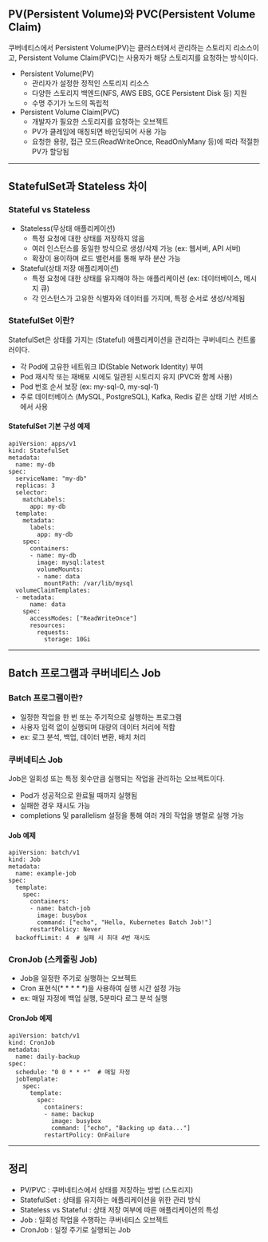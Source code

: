 <h2 id="pvpersistent-volume와-pvcpersistent-volume-claim">PV(Persistent Volume)와 PVC(Persistent Volume Claim)</h2>
<p>쿠버네티스에서 Persistent Volume(PV)는 클러스터에서 관리하는 스토리지 리소스이고, Persistent Volume Claim(PVC)는 사용자가 해당 스토리지를 요청하는 방식이다.</p>
<ul>
<li>Persistent Volume(PV)<ul>
<li>관리자가 설정한 정적인 스토리지 리소스</li>
<li>다양한 스토리지 백엔드(NFS, AWS EBS, GCE Persistent Disk 등) 지원</li>
<li>수명 주기가 노드의 독립적</li>
</ul>
</li>
<li>Persistent Volume Claim(PVC)<ul>
<li>개발자가 필요한 스토리지를 요청하는 오브젝트</li>
<li>PV가 클레임에 매칭되면 바인딩되어 사용 가능</li>
<li>요청한 용량, 접근 모드(ReadWriteOnce, ReadOnlyMany 등)에 따라 적절한 PV가 할당됨</li>
</ul>
</li>
</ul>
<hr />
<h2 id="statefulset과-stateless-차이">StatefulSet과 Stateless 차이</h2>
<h3 id="stateful-vs-stateless">Stateful vs Stateless</h3>
<ul>
<li>Stateless(무상태 애플리케이션)<ul>
<li>특정 요청에 대한 상태를 저장하지 않음</li>
<li>여러 인스턴스를 동일한 방식으로 생성/삭제 가능 (ex: 웹서버, API 서버)</li>
<li>확장이 용이하며 로드 밸런서를 통해 부하 분산 가능</li>
</ul>
</li>
<li>Stateful(상태 저장 애플리케이션)<ul>
<li>특정 요청에 대한 상태를 유지해야 하는 애플리케이션 (ex: 데이터베이스, 메시지 큐)</li>
<li>각 인스턴스가 고유한 식별자와 데이터를 가지며, 특정 순서로 생성/삭제됨</li>
</ul>
</li>
</ul>
<h3 id="statefulset-이란">StatefulSet 이란?</h3>
<p>StatefulSet은 상태를 가지는 (Stateful) 애플리케이션을 관리하는 쿠버네티스 컨트롤러이다.</p>
<ul>
<li>각 Pod에 고유한 네트워크 ID(Stable Network Identity) 부여</li>
<li>Pod 재시작 또는 재배포 시에도 일관된 시토리지 유지 (PVC와 함께 사용)</li>
<li>Pod 번호 순서 보장 (ex: my-sql-0, my-sql-1)</li>
<li>주로 데이터베이스 (MySQL, PostgreSQL), Kafka, Redis 같은 상태 기반 서비스에서 사용</li>
</ul>
<h4 id="statefulset-기본-구성-예제">StatefulSet 기본 구성 예제</h4>
<pre><code class="language-yaml">apiVersion: apps/v1
kind: StatefulSet
metadata:
  name: my-db
spec:
  serviceName: &quot;my-db&quot;
  replicas: 3
  selector:
    matchLabels:
      app: my-db
  template:
    metadata:
      labels:
        app: my-db
    spec:
      containers:
      - name: my-db
        image: mysql:latest
        volumeMounts:
        - name: data
          mountPath: /var/lib/mysql
  volumeClaimTemplates:
  - metadata:
      name: data
    spec:
      accessModes: [&quot;ReadWriteOnce&quot;]
      resources:
        requests:
          storage: 10Gi</code></pre>
<hr />
<h2 id="batch-프로그램과-쿠버네티스-job">Batch 프로그램과 쿠버네티스 Job</h2>
<h3 id="batch-프로그램이란">Batch 프로그램이란?</h3>
<ul>
<li>일정한 작업을 한 번 또는 주기적으로 실행하는 프로그램</li>
<li>사용자 입력 없이 실행되며 대량의 데이터 처리에 적합</li>
<li>ex: 로그 분석, 백업, 데이터 변환, 배치 처리</li>
</ul>
<h3 id="쿠버네티스-job">쿠버네티스 Job</h3>
<p>Job은 일회성 또는 특정 횟수만큼 실행되는 작업을 관리하는 오브젝트이다.</p>
<ul>
<li>Pod가 성공적으로 완료될 때까지 실행됨</li>
<li>실패한 경우 재시도 가능</li>
<li>completions 및 parallelism 설정을 통해 여러 개의 작업을 병렬로 실행 가능</li>
</ul>
<h4 id="job-예제">Job 예제</h4>
<pre><code class="language-yaml">apiVersion: batch/v1
kind: Job
metadata:
  name: example-job
spec:
  template:
    spec:
      containers:
      - name: batch-job
        image: busybox
        command: [&quot;echo&quot;, &quot;Hello, Kubernetes Batch Job!&quot;]
      restartPolicy: Never
  backoffLimit: 4  # 실패 시 최대 4번 재시도</code></pre>
<h3 id="cronjob-스케줄링-job">CronJob (스케줄링 Job)</h3>
<ul>
<li>Job을 일정한 주기로 실행하는 오브젝트</li>
<li>Cron 표현식(* * * * *)을 사용하여 실행 시간 설정 가능</li>
<li>ex: 매일 자정에 백업 실행, 5분마다 로그 분석 실행</li>
</ul>
<h4 id="cronjob-예제">CronJob 예제</h4>
<pre><code class="language-yaml">apiVersion: batch/v1
kind: CronJob
metadata:
  name: daily-backup
spec:
  schedule: &quot;0 0 * * *&quot;  # 매일 자정
  jobTemplate:
    spec:
      template:
        spec:
          containers:
          - name: backup
            image: busybox
            command: [&quot;echo&quot;, &quot;Backing up data...&quot;]
          restartPolicy: OnFailure</code></pre>
<hr />
<h2 id="정리">정리</h2>
<ul>
<li>PV/PVC : 쿠버네티스에서 상태를 저장하는 방법 (스토리지)</li>
<li>StatefulSet : 상태를 유지하는 애플리케이션을 위한 관리 방식</li>
<li>Stateless vs Stateful : 상태 저장 여부에 따른 애플리케이션의 특성</li>
<li>Job : 일회성 작업을 수행하는 쿠버네티스 오브젝트</li>
<li>CronJob : 일정 주기로 실행되는 Job</li>
</ul>